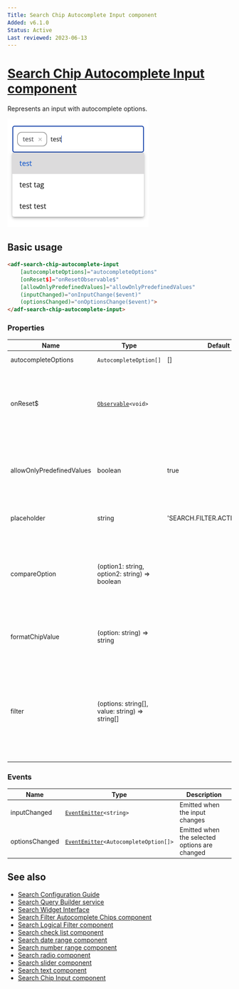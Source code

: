 ```yaml
---
Title: Search Chip Autocomplete Input component
Added: v6.1.0
Status: Active
Last reviewed: 2023-06-13
---
```


# [Search Chip Autocomplete Input component](../../../lib/content-services/src/lib/search/components/search-chip-autocomplete-input/search-chip-autocomplete-input.component.ts "Defined in search-chip-autocomplete-input.component.ts")

Represents an input with autocomplete options.

![Search Chip Autocomplete Input](../../docassets/images/search-chip-autocomplete-input.png)

## Basic usage

```html
<adf-search-chip-autocomplete-input
    [autocompleteOptions]="autocompleteOptions"
    [onReset$]="onResetObservable$"
    [allowOnlyPredefinedValues]="allowOnlyPredefinedValues"
    (inputChanged)="onInputChange($event)"
    (optionsChanged)="onOptionsChange($event)">
</adf-search-chip-autocomplete-input>
```

### Properties

| Name                      | Type                     | Default value | Description                                                                                   |
|---------------------------|--------------------------|----|-----------------------------------------------------------------------------------------------|
| autocompleteOptions       | `AutocompleteOption[]` | [] | Options for autocomplete                                                                      |
| onReset$                  | [`Observable`](https://rxjs.dev/guide/observable)`<void>` |    | Observable that will listen to any reset event causing component to clear the chips and input |
| allowOnlyPredefinedValues | boolean | true | A flag that indicates whether it is possible to add a value not from the predefined ones      |
| placeholder               | string | 'SEARCH.FILTER.ACTIONS.ADD_OPTION' | Placeholder which should be displayed in input. |
| compareOption             | (option1: string, option2: string) => boolean |  | Function which is used to selected options with all options so it allows to detect which options are already selected. |
| formatChipValue           | (option: string) => string |  | Function which is used to format custom typed options. |
| filter                    | (options: string[], value: string) => string[] |  | Function which is used to filter out possibile options from hint. By default it checks if option includes typed value and is case insensitive. |

### Events

| Name | Type | Description                                   |
| ---- | ---- |-----------------------------------------------|
| inputChanged | [`EventEmitter`](https://angular.io/api/core/EventEmitter)`<string>` | Emitted when the input changes                |
| optionsChanged | [`EventEmitter`](https://angular.io/api/core/EventEmitter)`<AutocompleteOption[]>` | Emitted when the selected options are changed |

## See also

-   [Search Configuration Guide](../../user-guide/search-configuration-guide.md)
-   [Search Query Builder service](../services/search-query-builder.service.md)
-   [Search Widget Interface](../interfaces/search-widget.interface.md)
-   [Search Filter Autocomplete Chips component](search-filter-autocomplete-chips.component.md)
-   [Search Logical Filter component](search-logical-filter.component.md)
-   [Search check list component](search-check-list.component.md)
-   [Search date range component](search-date-range.component.md)
-   [Search number range component](search-number-range.component.md)
-   [Search radio component](search-radio.component.md)
-   [Search slider component](search-slider.component.md)
-   [Search text component](search-text.component.md)
-   [Search Chip Input component](search-chip-input.component.md)
